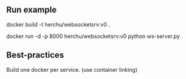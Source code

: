 
Run example
-----------

docker build -t herchu/websocketsrv:v0 .

docker run -d -p 8000 herchu/websocketsrv:v0 python ws-server.py


Best-practices
-------------

Build one docker per service. (use container linking)


